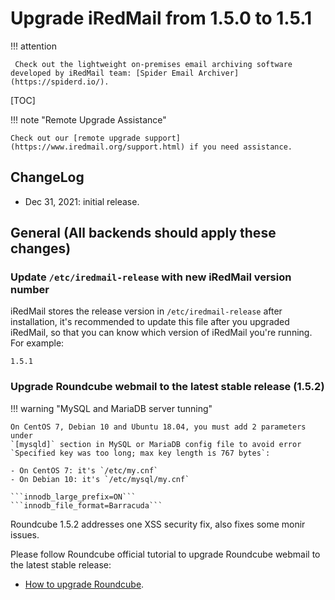 # Upgrade iRedMail from 1.5.0 to 1.5.1

!!! attention

	 Check out the lightweight on-premises email archiving software developed by iRedMail team: [Spider Email Archiver](https://spiderd.io/).

[TOC]

!!! note "Remote Upgrade Assistance"

    Check out our [remote upgrade support](https://www.iredmail.org/support.html) if you need assistance.

## ChangeLog

- Dec 31, 2021: initial release.

## General (All backends should apply these changes)

### Update `/etc/iredmail-release` with new iRedMail version number

iRedMail stores the release version in `/etc/iredmail-release` after
installation, it's recommended to update this file after you upgraded iRedMail,
so that you can know which version of iRedMail you're running. For example:

```
1.5.1
```

### Upgrade Roundcube webmail to the latest stable release (1.5.2)

!!! warning "MySQL and MariaDB server tunning"

    On CentOS 7, Debian 10 and Ubuntu 18.04, you must add 2 parameters under
    `[mysqld]` section in MySQL or MariaDB config file to avoid error
    `Specified key was too long; max key length is 767 bytes`:

    - On CentOS 7: it's `/etc/my.cnf`
    - On Debian 10: it's `/etc/mysql/my.cnf`

    ```innodb_large_prefix=ON```
    ```innodb_file_format=Barracuda```

Roundcube 1.5.2 addresses one XSS security fix, also fixes some monir issues.

Please follow Roundcube official tutorial to upgrade Roundcube webmail to the
latest stable release:

* [How to upgrade Roundcube](https://github.com/roundcube/roundcubemail/wiki/Upgrade).
